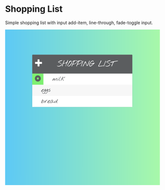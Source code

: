 # Shopping List

Simple shopping list with input add-item, line-through, fade-toggle input.

![Shopping List](images/ShoppingListScreenshot.png)